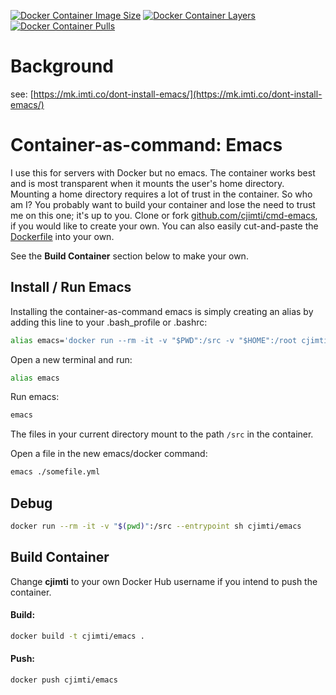[![Docker Container Image Size](https://shields.beevelop.com/docker/image/image-size/cjimti/emacs/latest.svg)](https://hub.docker.com/r/cjimti/emacs/)
[![Docker Container Layers](https://shields.beevelop.com/docker/image/layers/cjimti/emacs/latest.svg)](https://hub.docker.com/r/cjimti/emacs/)
[![Docker Container Pulls](https://img.shields.io/docker/pulls/cjimti/emacs.svg)](https://hub.docker.com/r/cjimti/emacs/)

# Background

see: [https://mk.imti.co/dont-install-emacs/](https://mk.imti.co/dont-install-emacs/)

# Container-as-command: Emacs

I use this for servers with Docker but no emacs. The container works best and is most transparent when it mounts the user's home directory. Mounting a home directory requires a lot of trust in the container. So who am I? You probably want to build your container and lose the need to trust me on this one; it's up to you. Clone or fork [github.com/cjimti/cmd-emacs](https://github.com/cjimti/cmd-emacs), if you would like to create your own. You can also easily cut-and-paste the
[Dockerfile](https://github.com/cjimti/cmd-emacs/blob/master/Dockerfile) into your own.


See the **Build Container** section below to make your own.

## Install / Run Emacs

Installing the container-as-command emacs is simply creating an alias
by adding this line to your .bash_profile or .bashrc:
```bash
alias emacs='docker run --rm -it -v "$PWD":/src -v "$HOME":/root cjimti/emacs'
```

Open a new terminal and run:
```bash
alias emacs
```

Run emacs:
```bash
emacs
```

The files in your current directory mount to the path `/src` in the container.

Open a file in the new emacs/docker command:
```bash
emacs ./somefile.yml
```

## Debug

```bash
docker run --rm -it -v "$(pwd)":/src --entrypoint sh cjimti/emacs
```

## Build Container

Change **cjimti** to your own Docker Hub username if you intend to push the container.

#### Build:
```bash
docker build -t cjimti/emacs .
```
#### Push:
```bash
docker push cjimti/emacs
```